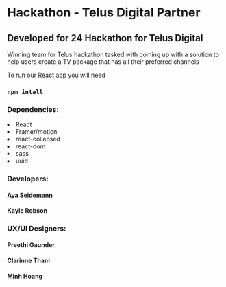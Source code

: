 <h1> Hackathon - Telus Digital Partner </h1>

## Developed for 24 Hackathon for Telus Digital
<p>Winning team for Telus hackathon tasked with 
    coming up with a solution to help users create a TV package 
    that has all their preferred channels</p>

<p>To run our React app you will need</p>

### `npm intall`

### Dependencies:
<li>React</li>
<li>Framer/motion</li>
<li>react-collapsed</li>
<li>react-dom</li>
<li>sass</li>
<li>uuid</li>

### Developers:
<h4>Aya Seidemann</h4>
<h4>Kayle Robson</h4>

### UX/UI Designers:
<h4>Preethi Gaunder</h4>
<h4>Clarinne Tham</h4>
<h4>Minh Hoang</h4>
